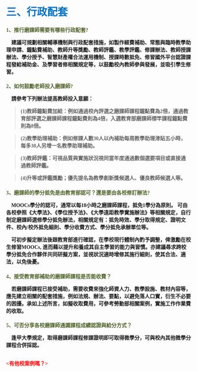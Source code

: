 # <font color=#0071C2 face=微軟正黑體>三、行政配套</font>

<font face=微軟正黑體>

<font color=#4E6228 face=微軟正黑體><h4>1、推行磨課師需要有哪些行政配套?</font>

<p>&nbsp;&nbsp;&nbsp;&nbsp;建議可規劃相關輔導機制與行政配套措施，如製作經費補助、常態與臨時教學助理申請、鐘點費補助、教師升等獎勵、教師評鑑、教學評鑑、修課辦法、教師授課辦法、學分授予、智慧財產權合法運用機制、授課時數抵免、修習國外平台認證課程發給補助金、及學習者修相關規定等，以鼓勵校內教師參與發展，並吸引學生修習。 </p>

<font color=#4E6228 face=微軟正黑體><h4>2、如何鼓勵老師投入磨課師?</font>

<p>&nbsp;&nbsp;&nbsp;&nbsp;請參考下列辦法提高教師投入意願： </p>

><p>(1)教師鐘點費加給：例如通過校內評選之磨課師課程鐘點費為2倍，通過教育部評選之磨課師課程鐘點費則為4倍，入選教育部磨課師標竿課程鐘點費則為8倍。 </p>

><p>(2)教學助理補助：例如修課人數30人以內補助每周教學助理津貼五小時，每多30人另增一名教學助理補助。 </p>

><p>(3)教師評鑑：可視品質與實施狀況視同當年度通過數個選要項目或直接通過教師評鑑。 </p>

><p>(4)升等或評鑑獎勵；優先提名為教學創新獎候選人、優良教師候選人等。 </p>


<font color=#4E6228 face=微軟正黑體><h4>3、磨課師的學分抵免是由教育部認可？還是要由各校修訂辦法? </font>

<p>&nbsp;&nbsp;&nbsp;&nbsp;MOOCs學分的認可，通常以每18小時之磨課師課程，抵免1學分為原則。 可由各校參照《大學法》、《學位授予法》、《大學遠距教學實施辦法》等相關規定，自行制定磨課師選修學分抵免辦法，相關規定有：抵免時效、學分取得規定、證明文件、校內/校外抵免細則、學分收費方式、學分抵免承辦單位等。 </p>

<p>&nbsp;&nbsp;&nbsp;&nbsp;可初步擬定辦法後跟教育部進行確認，在學校現行體制內酌予調整，俾激勵在校生修習MOOCs, 進而藉以提升和養成其自主學習的能力與習慣。亦建議尋求跨校學分抵免合作夥伴共同研擬方案，並視狀況適時增修其施行細則，使其合法、適法，以免後憂。 </p>

<font color=#4E6228 face=微軟正黑體><h4>4、接受教育部補助的磨課師課程是否能收費？</font>

<p>&nbsp;&nbsp;&nbsp;&nbsp;若磨課師課程已接受補助，需要收費來強化師資人力、教學設施、教材內容等，應先建立相關的配套措施，例如法規、辦法、要點，以避免落人口實，衍生不必要的困擾。承如上述所言，如擬收取費用，可參考勞動部相關案例，實施工作作業費的收取。 </p>


<font color=#4E6228 face=微軟正黑體><h4>5、可否分享各校磨課師通識課程成績認證與給分方式？</font>


<p>&nbsp;&nbsp;&nbsp;&nbsp;逢甲大學規定，取得磨課師課程修課證明即可取得微學分，可與校內其他微學分課程合併採認。 </p>

<font color=red><br><有他校案例嗎？></br>

